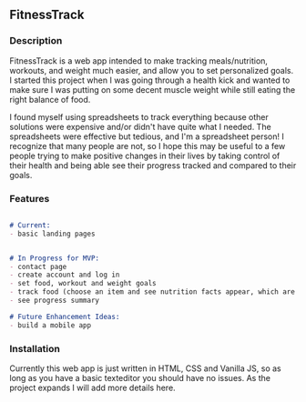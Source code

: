 ## FitnessTrack


### Description 

FitnessTrack is a web app intended to make tracking meals/nutrition, workouts, and weight much easier, and allow you to set personalized goals. I started this project when I was going through a health kick and wanted to make sure I was putting on some decent muscle weight while still eating the right balance of food. 

I found myself using spreadsheets to track everything because other solutions were expensive and/or didn't have quite what I needed. The spreadsheets were effective but tedious, and I'm a spreadsheet person! I recognize that many people are not, so I hope this may be useful to a few people trying to make positive changes in their lives by taking control of their health and being able see their progress tracked and compared to their goals.



### Features

```markdown

# Current: 
- basic landing pages


# In Progress for MVP: 
- contact page 
- create account and log in 
- set food, workout and weight goals
- track food (choose an item and see nutrition facts appear, which are tracked and summed for the day, week, etc.), workouts and weight
- see progress summary 

# Future Enhancement Ideas: 
- build a mobile app  

```

### Installation

Currently this web app is just written in HTML, CSS and Vanilla JS, so as long as you have a basic texteditor you should have no issues. As the project expands I will add more details here.

